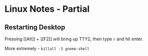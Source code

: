 # Linux Notes - Partial

## Restarting Desktop

Pressing [[Alt]] + [[F2]] will bring up TTY2, then type `r` and hit enter.

More extremely -  `killall -3 gnome-shell`
